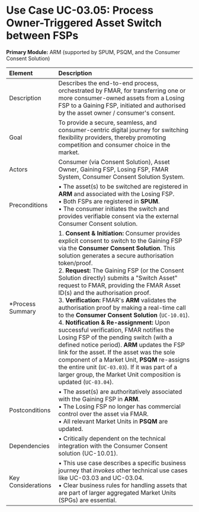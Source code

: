 # **Use Case UC-03.05: Process Owner-Triggered Asset Switch between FSPs**
**Primary Module:** ARM (supported by SPUM, PSQM, and the Consumer Consent Solution)

| Element             | Description                                                                                                                                                                                                                          |
| :------------------ | :---------------------------------------------------------------------------------------------------------------------------------------------------------------------------------------------------------------------------------- |
| Description    | Describes the end-to-end process, orchestrated by FMAR, for transferring one or more consumer-owned assets from a Losing FSP to a Gaining FSP, initiated and authorised by the asset owner / consumer's consent.                                      |
| Goal            | To provide a secure, seamless, and consumer-centric digital journey for switching flexibility providers, thereby promoting competition and consumer choice in the market.                                                              |
| Actors         | Consumer (via Consent Solution), Asset Owner, Gaining FSP, Losing FSP, FMAR System, Consumer Consent Solution System.                                                                                                                  |
| Preconditions  | • The asset(s) to be switched are registered in **ARM** and associated with the Losing FSP. <br> • Both FSPs are registered in **SPUM**. <br> • The consumer initiates the switch and provides verifiable consent via the external Consumer Consent solution. |
| *Process Summary | 1. **Consent & Initiation:** Consumer provides explicit consent to switch to the Gaining FSP via the **Consumer Consent Solution**. This solution generates a secure authorisation token/proof. <br> 2. **Request:** The Gaining FSP (or the Consent Solution directly) submits a "Switch Asset" request to FMAR, providing the FMAR Asset ID(s) and the authorisation proof. <br> 3. **Verification:** FMAR's **ARM** validates the authorisation proof by making a real-time call to the **Consumer Consent Solution** (`UC-10.01`). <br> 4. **Notification & Re-assignment:** Upon successful verification, FMAR notifies the Losing FSP of the pending switch (with a defined notice period). **ARM** updates the FSP link for the asset. If the asset was the sole component of a Market Unit, **PSQM** re-assigns the entire unit (`UC-03.03`). If it was part of a larger group, the Market Unit composition is updated (`UC-03.04`). |
| Postconditions  | • The asset(s) are authoritatively associated with the Gaining FSP in **ARM**. <br> • The Losing FSP no longer has commercial control over the asset via FMAR. <br> • All relevant Market Units in **PSQM** are updated. |
| Dependencies    | • Critically dependent on the technical integration with the Consumer Consent solution (UC-10.01). |
| Key Considerations| • This use case describes a specific business journey that *invokes* other technical use cases like UC-03.03 and UC-03.04. <br> • Clear business rules for handling assets that are part of larger aggregated Market Units (SPGs) are essential. |

